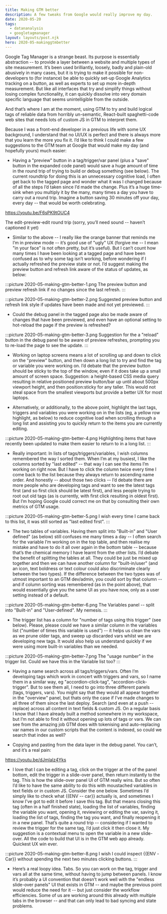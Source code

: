```yaml
---
title: Making GTM better
description: A few tweaks from Google would really improve my day.
date: 2020-05-20
tags:
  - datananalysis
  - googletagmanager
layout: layouts/post.njk
hero: 2020-05-makinggtmbetter
---
```


Google Tag Manager is a strange beast. Its purpose is essentially abstraction -- to provide a layer between a website and multiple types of site measurement. It’s been used brilliantly, loosely, badly and plain-old abusively in many cases, but it is trying to make it possible for non-developers to (for instance) be able to quickly set-up Google Analytics tracking on a button, as well as experts to set up more in-depth measurement. But like all interfaces that try and simplify things without losing complex functionality, it can quickly dissolve into very domain specific language that seems unintelligible from the outside.

And that’s where I am at the moment, using GTM to try and build logical tags of reliable data from horribly un-semantic, React-built spaghetti-code web sites that needs lots of custom JS in GTM to interpret them.

Because I was a front-end developer in a previous life with some UX background, I understand that no UI/UX is perfect and there is always more that you learn the more you fix it. I’d like to think I could make a few suggestions to the GTM team at Google that would make my day (and hopefully yours) much easier:

- Having a "preview" button in a tag/trigger/var panel (plus a "save" button in the expanded code panel) would save a huge amount of time in the round trip of trying to build or debug something (see below). The current roundtrip for doing this is an unnecessary cognitive load, I often get back to the tagged page and wonder what it was I changed because of all the steps I’d taken since I’d made the change. Plus it’s a huge time-sink when you multiply it by the many, many times a day you have to carry out a round trip. Imagine a button saving 30 minutes off your day, every day -- that would be worth celebrating.

https://youtu.be/F6sPK9tOUC4

The edit-preview-edit round trip (sorry, you’ll need sound -- haven’t captioned it yet)

- Similar to the above -- I really like the orange banner that reminds me I’m in preview mode -- it’s good use of "ugly" UX (forgive me -- I mean "in your face" is not often pretty, but it’s useful). But I can’t count how many times I have been looking at a tagged page and have been confused as to why some tag isn’t working, before wondering if I actually refreshed the preview state or not. I’d suggest making the preview button and refresh link aware of the status of updates, as below:

:::picture 2020-05-making-gtm-better-1.png
The preview button and preview refresh link if no changes since the last refresh.
:::

:::picture 2020-05-making-gtm-better-2.png
Suggested preview button and refresh link style if updates have been made and not yet previewed.
:::

- Could the debug panel in the tagged page also be made aware of changes that have been previewed, and even have an optional setting to hot-reload the page if the preview is refreshed?

:::picture 2020-05-making-gtm-better-3.png
Suggestion for the a "reload" button in the debug panel to be aware of preview refreshes, prompting you to re-load the page to see the update.
:::

- Working on laptop screens means a lot of scrolling up and down to click on the "preview" button, and then down a long list to try and find the tag or variable you were working on. I’d debate that the preview button should be sticky to the top of the window, even if it does take up a small amount of screen space. Suggestion: a height-based CSS media query resulting in relative positioned preview button/bar up until about 500px viewport height, and then position:sticky for any taller. This would not steal space from the smallest viewports but provide a better UX for most laptops.

- Alternatively, or additionally, to the above point, highlight the last tags, triggers and variables you were working on in the lists (eg, a yellow row highlight, as below) to reduce cognitive load when scrolling through a long list and assisting you to quickly return to the items you are currently editing.

:::picture 2020-05-making-gtm-better-4.png
Highlighting items that have recently been updated to make them easier to return to in a long list.
:::

- Really important: In lists of tags/triggers/variables, I wish columns remembered the way I sorted them. When I’m at my busiest, I like the columns sorted by "last edited" -- that way I can see the items I’m working on right now. But I have to click the column twice every time I come back to the list because they always return to ascending name order. And honestly -- about those two clicks -- I’d debate there are more people who are developing tags and want to see the latest tags first (and so first click should be latest first), and less people trying to root out old tags (as is currently, with first click resulting in oldest first). But I’m hoping Google could correct me on that by consulting their own metrics of GTM usage.

:::picture 2020-05-making-gtm-better-5.png
I wish every time I came back to this list, it was still sorted as "last edited first".
:::

- The two tables of variables. Having them split into "Built-in" and "User defined" (as below) still confuses me many times a day -- I often search for the variable I’m working on in the top table, and then realise my mistake and have to do it all over again in the bottom table -- because that’s the chemical memory I have learnt from the other lists. I’d debate the benefit of splitting the tables at all. They could be just be mixed up together and then we can have another column for "built-in/user" (and an icon, text boldness or text colour could also discriminate clearly between the two types). If the difference between the two types was of utmost important to an GTM dev/admin, you could sort by that column -- and if column sorting was remembered (as in the point above), that would essentially give you the same UI as you have now, only as a user setting instead of a default.

:::picture 2020-05-making-gtm-better-6.png
The Variables panel -- split into "Built-in" and "User-defined". My nemesis.
:::

- The trigger list has a column for "number of tags using this trigger" (see below). Please, please could we have a similar column in the variables list ("number of times this variable is used") -- it helps us clean the vars as we prune older tags, and sweep up discarded vars whilst we are developing new tags. It would also help us understand quickly if we were using more built-in variables than we needed.

:::picture 2020-05-making-gtm-better-7.png
The "usage number" in the trigger list. Could we have this in the Variable list too?
:::

- Having a name search across all tags/triggers/vars. Often I’m developing tags which work in concert with triggers and vars, so I name them in a similar way, eg "accordion-click-tag", "accordion-click-trigger". But to see them all, I need to go into three different panels (tags, triggers, vars). You might say that they would all appear together in the "overview" panel, but thats only the case if I’ve made changes to all three of them since the last deploy.
Search (and even at a push -- replace) across all content in text fields & custom JS. On a regular basis I know that I have already built a method somewhere in my workspace, but I’m not able to find it without opening up lots of tags or vars. We can see from the amazing job GTM does with tokenising and auto-replacing var names in our custom scripts that the content is indexed, so could we search that index as well?

- Copying and pasting from the data layer in the debug panel. You can’t, and it’s a real pain:

https://youtu.be/dJmlalz4Yks

- I love that I can be editing a tag, click on the trigger at the of the panel bottom, edit the trigger in a slide-over panel, then return instantly to the tag. This is how the slide-over panel UI of GTM really wins. But so often I’d like to have the same ability to do this with moustached variables in text fields or in custom JS. Consider the one below. Sometimes I’d simply like to check what {{ENV -- car}} actually is, and sometimes I know I’ve got to edit it before I save this tag. But that means closing this tag (often in a half finished state), loading the list of variables, finding the variable you want, opening it, reviewing or editing the var, saving it, loading the list of tags, finding the tag you want, and finally reopening it in a new panel. That’s quite a round trip -- considering if I wanted to review the trigger for the same tag, I’d just click it then close it. My suggestion is a contextual menu to open the variable in a new slide-over. All the code to build that UI is in the GTM web app already. Quickest UX win ever.

:::picture 2020-05-making-gtm-better-8.png
I wish I could inspect {{ENV -Car}} without spending the next two minutes clicking buttons.
:::

- Here’s a real loopy idea. Tabs. So you can work on the tag, trigger and vars all at the same time, without having to jump between panels. I know it’s probably a UI convention that doesn’t work well with the "endless slide-over panels" UI that exists in GTM -- and maybe the previous point would reduce the need for it -- but just consider the workflow efficiencies. Some of us are working around this already with multiple tabs in the browser -- and that can only lead to bad syncing and state problems.